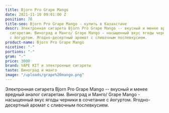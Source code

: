 ```yaml
---
title: Bjorn Pro Grape Mango
date: 2021-11-10 09:01:00 Z
position: 78
title-seo: Bjorn Pro Grape Mango - купить в Казахстане
descr: Электронная сигарета Bjorn Pro Grape Mango -- вкусный и менее вредный аналог
  сигаретам. Виноград и Манго/ Grape Mango - насыщенный вкус ягоды черники в сочетание
  с йогуртом. Ягодно-десертный аромат с сливочным послевкусием.
product-name: Bjorn Pro Grape Mango
nicotine: "-"
portions: "-"
gram: "-"
price: 3000
brand: VAPE KIT и электронные сигареты
taste: Виноград и манго
image: "/uploads/grape%20mango.png"
---
```


Электронная сигарета Bjorn Pro Grape Mango -- вкусный и менее вредный аналог сигаретам. Виноград и Манго/ Grape Mango - насыщенный вкус ягоды черники в сочетание с йогуртом. Ягодно-десертный аромат с сливочным послевкусием.